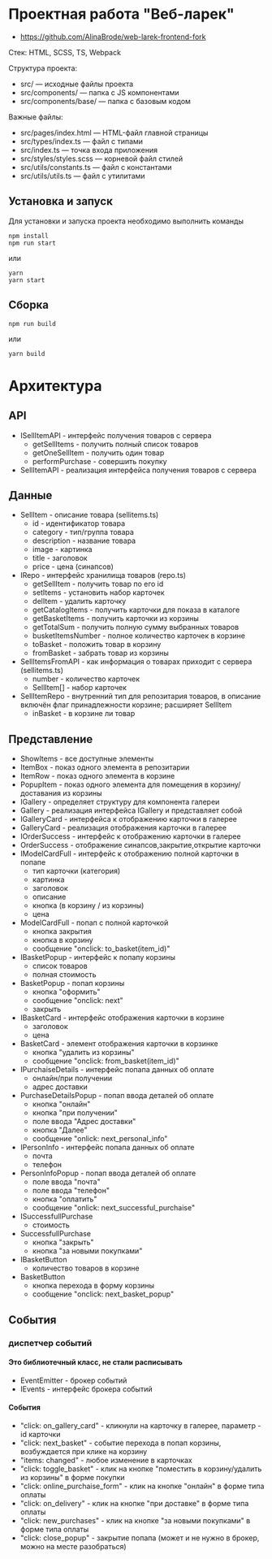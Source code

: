 # Проектная работа "Веб-ларек"
* https://github.com/AlinaBrode/web-larek-frontend-fork

Стек: HTML, SCSS, TS, Webpack

Структура проекта:
- src/ — исходные файлы проекта
- src/components/ — папка с JS компонентами
- src/components/base/ — папка с базовым кодом

Важные файлы:
- src/pages/index.html — HTML-файл главной страницы
- src/types/index.ts — файл с типами
- src/index.ts — точка входа приложения
- src/styles/styles.scss — корневой файл стилей
- src/utils/constants.ts — файл с константами
- src/utils/utils.ts — файл с утилитами

## Установка и запуск
Для установки и запуска проекта необходимо выполнить команды

```
npm install
npm run start
```

или

```
yarn
yarn start
```
## Сборка

```
npm run build
```

или

```
yarn build
```

# Архитектура

## API
* ISellItemAPI - интерфейс получения товаров с сервера
  * getSellItems - получить полный список товаров
  * getOneSellItem - получить один товар
  * performPurchase - совершить покупку
* SellItemAPI - реализация интерфейса получения товаров с сервера

## Данные

* SellItem - описание товара (sellitems.ts)
  * id - идентификатор товара
  * category - тип/группа товара
  * description - название товара
  * image - картинка
  * title - заголовок
  * price - цена (синапсов)
* IRepo - интерфейс хранилища товаров (repo.ts)
  * getSellItem - получить товар по его id
  * setItems - установить набор карточек
  * delItem - удалить карточку
  * getCatalogItems - получить карточки для показа в каталоге
  * getBasketItems - получить карточки из корзины
  * getTotalSum - получить полную сумму выбранных товаров
  * busketItemsNumber - полное количество карточек в корзине
  * toBasket - положить товар в корзину
  * fromBasket - забрать товар из корзины
* SellItemsFromAPI - как информация о товарах приходит с сервера (sellitems.ts) 
  * number - количество карточек
  * SellItem[] - набор карточек
* SellItemRepo - внутренний тип для репозитария товаров, в описание включён флаг принадлежности корзине; расширяет SellItem
  * inBasket - в корзине ли товар

## Представление
* ShowItems - все доступные элементы
* ItemBox - показ одного элемента в репозитарии
* ItemRow - показ одного элемента в корзине
* PopupItem - показ одного элемента для помещения в корзину/доставания из корзины
* IGallery - определяет структуру для компонента галереи 
* Gallery  - реализация интерфейса IGallery и представляет собой 
* IGalleryCard - интерфейса к отображению карточки в галерее
* GalleryCard - реализация отображения карточки в галерее
* IOrderSuccess - интерфейс к отображению карточки в галерее
* OrderSuccess - отображение синапсов,закрытие,открытие карточки
* IModelCardFull - интерфейс к отображению полной карточки в попапе
   * тип карточки (категория)
   * картинка
   * заголовок
   * описание
   * кнопка (в корзину / из корзины)
   * цена
* ModelCardFull - попап с полной карточкой
   * кнопка закрытия
   * кнопка в корзину
   * сообщение "onclick: to_basket(item_id)"
* IBasketPopup - интерфейс к попапу корзины
   * список товаров
   * полная стоимость
* BasketPopup - попап корзины
   * кнопка "оформить"
   * сообщение "onclick: next"
   * закрыть
* IBasketCard - интерфейс отображения карточки в корзине
  * заголовок
  * цена
* BasketCard - элемент отображения карточки в корзинке
  * кнопка "удалить из корзины"
  * сообщение "onclick: from_basket(item_id)"
* IPurchaiseDetails - интерфейс попапа данных об оплате
  * онлайн/при получении
  * адрес доставки
* PurchaseDetailsPopup - попап ввода деталей об оплате
  * кнопка "онлайн"
  * кнопка "при получении"
  * поле ввода "Адрес доставки"
  * кнопка "Далее"
  * сообщение "onlick: next_personal_info"
* IPersonInfo - интерфейс попапа данных об оплате
  * почта
  * телефон
* PersonInfoPopup - попап ввода деталей об оплате
  * поле ввода "почта"
  * поле ввода "телефон"
  * кнопка "оплатить"
  * сообщение "onlick: next_successful_purchaise"
* ISuccessfullPurchase
  * стоимость
* SuccessfullPurchase
  * кнопка "закрыть"
  * кнопка "за новыми покупками"
* IBasketButton
  * количество товаров в корзине
* BasketButton
  * кнопка перехода в форму корзины
  * сообщение "onclick: next_basket_popup"


## События
### диспетчер событий

#### Это библиотечный класс, не стали расписывать
* EventEmitter - брокер событий
* IEvents - интерфейс брокера событий



#### События
* "click: on_gallery_card" - кликнули на карточку в галерее, параметр - id карточки
* "click: next_basket" - событие перехода в попап корзины, возбуждается при клике на корзину
* "items: changed" - любое изменение в карточках
* "click: toggle_basket" - клик на кнопке "поместить в корзину/удалить из корзины" в форме покупки
* "click: online_purchaise_form" - клик на кнопке "онлайн" в форме типа оплаты
* "click: on_delivery" - клик на кнопке "при доставке" в форме типа оплаты
* "click: new_purchases" - клик на кнопке "за новыми покупками" в форме типа оплаты
* "click: close_popup" - закрытие попапа (может и не нужно в брокер, можно на месте разобраться) 
